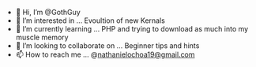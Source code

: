- 👋 Hi, I’m @GothGuy
- 👀 I’m interested in ... Evoultion of new Kernals 
- 🌱 I’m currently learning ... PHP and trying to download as much into my muscle memory
- 💞️ I’m looking to collaborate on ... Beginner tips and hints
- 📫 How to reach me ... @nathanielochoa19@gmail.com

<!---
GothGuy/GothGuy is a ✨ special ✨ repository because its `README.md` (this file) appears on your GitHub profile.
You can click the Preview link to take a look at your changes.
--->


 
